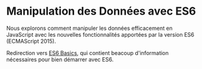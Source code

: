 # Manipulation des Données avec ES6

Nous explorons comment manipuler les données efficacement en JavaScript avec les nouvelles fonctionnalités apportées par la version ES6 (ECMAScript 2015).


Redirection vers [ES6 Basics](https://github.com/Aurelien292/holbertonschool-web_back_end/tree/main/ES6_basic), qui contient beacoup d'information nécessaires pour bien démarrer avec ES6.


